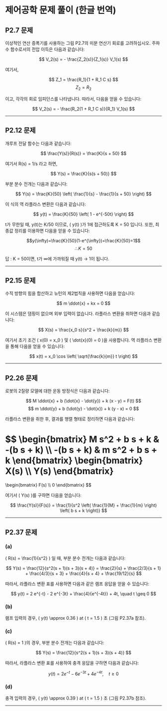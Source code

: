 
# 제어공학 문제 풀이 (한글 번역)

## P2.7 문제
이상적인 연산 증폭기를 사용하는 그림 P2.7의 미분 연산기 회로를 고려하십시오. 주파수 함수로서의 전압 이득은 다음과 같습니다:

$$
V_2(s) = - \frac{Z_2(s)}{Z_1(s)} V_1(s)
$$

여기서,

$$
Z_1 = \frac{R_1}{1 + R_1 C s}
$$
$$
Z_2 = R_2
$$

이고, 각각의 회로 임피던스를 나타냅니다. 따라서, 다음을 얻을 수 있습니다:

$$
V_2(s) = - \frac{R_2(1 + R_1 C s)}{R_1} V_1(s)
$$

---

## P2.12 문제
개루프 전달 함수는 다음과 같습니다:

$$
\frac{Y(s)}{R(s)} = \frac{K}{s + 50}
$$

여기서 R(s) = 1/s 라고 하면,

$$
Y(s) = \frac{K}{s(s + 50)}
$$

부분 분수 전개는 다음과 같습니다:

$$
Y(s) = \frac{K}{50} \left( \frac{1}{s} - \frac{1}{s + 50} \right)
$$

이 식의 역 라플라스 변환은 다음과 같습니다:

$$
y(t) = \frac{K}{50} \left( 1 - e^{-50t} \right)
$$

t가 무한일 때, y(t)는 K/50 이므로, \( y(t) \)가 1에 접근하도록 K = 50 입니다. 
또한, 최종값 정리를 이용하면 다음을 얻을 수 있습니다:

$$y(\infty)=\frac{K}{50}(1-e^{\infty})=\frac{K}{50}=1$$
$$\therefore K=50$$

답 : K = 50이면, t가 ∞에 가까워질 때 y(t) → 1이 됩니다.

---

## P2.15 문제
수직 방향의 힘을 합산하고 뉴턴의 제2법칙을 사용하면 다음을 얻습니다:

$$
m \ddot{x} + kx = 0
$$

이 시스템은 댐핑이 없으며 외부 입력이 없습니다. 라플라스 변환을 취하면 다음과 같습니다:

$$
X(s) = \frac{x_0 s}{s^2 + \frac{k}{m}}
$$

여기서 초기 조건 \( x(0) = x_0 \) 및 \( \dot{x}(0) = 0 \)을 사용합니다. 역 라플라스 변환을 통해 다음을 얻을 수 있습니다:

$$
x(t) = x_0 \cos \left( \sqrt{\frac{k}{m}} t \right)
$$

---

## P2.26 문제
로봇의 2질량 모델에 대한 운동 방정식은 다음과 같습니다:

$$
M \ddot{x} + b (\dot{x} - \dot{y}) + k (x - y) = F(t)
$$
$$
m \ddot{y} + b (\dot{y} - \dot{x}) + k (y - x) = 0
$$

라플라스 변환을 취한 후, 결과를 행렬 형태로 정리하면 다음과 같습니다:

$$
\\begin{bmatrix}
M s^2 + b s + k & -(b s + k) \\\\
-(b s + k) & m s^2 + b s + k
\\end{bmatrix}
\\begin{bmatrix}
X(s) \\\\
Y(s)
\\end{bmatrix}
=
\\begin{bmatrix}
F(s) \\\\
0
\\end{bmatrix}
$$


여기서 \( Y(s) \)를 구하면 다음을 얻습니다:

$$
\frac{Y(s)}{F(s)} = \frac{1}{s^2 \left( \frac{1}{M} + \frac{1}{m} \right) \left( b s + k \right)}
$$

---

## P2.37 문제
### (a)
\( R(s) = \frac{1}{s^2} \) 일 때, 부분 분수 전개는 다음과 같습니다:

$$
Y(s) = \frac{12}{s^2(s + 1)(s + 3)(s + 4)} = \frac{2}{s} + \frac{2/3}{s + 1} + \frac{4/3}{s + 3} + \frac{4}{s + 4} + \frac{19/12}{s}
$$

따라서, 라플라스 변환 표를 사용하면 다음과 같은 램프 응답을 얻을 수 있습니다:

$$
y(t) = 2 e^{-t} - 2 e^{-3t} + \frac{4}{e^{-4t}} + 4t, \quad t \geq 0
$$

### (b)
램프 입력의 경우, \( y(t) \approx 0.36 \) at \( t = 1.5 \) 초 (그림 P2.37a 참조).

### (c)
\( R(s) = 1 \)의 경우, 부분 분수 전개는 다음과 같습니다:

$$
Y(s) = \frac{12}{s^2(s + 1)(s + 3)(s + 4)}
$$

따라서, 라플라스 변환 표를 사용하여 충격 응답을 구하면 다음과 같습니다:

$$
y(t) = 2 e^{-t} - 6 e^{-3t} + 4 e^{-4t}, \quad t \geq 0
$$

### (d)
충격 입력의 경우, \( y(t) \approx 0.39 \) at \( t = 1.5 \) 초 (그림 P2.37b 참조).

---
